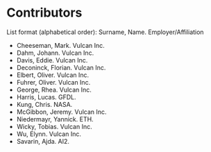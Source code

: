 # Contributors

List format (alphabetical order):  Surname, Name. Employer/Affiliation

* Cheeseman, Mark. Vulcan Inc.
* Dahm, Johann. Vulcan Inc.
* Davis, Eddie. Vulcan Inc.
* Deconinck, Florian. Vulcan Inc.
* Elbert, Oliver. Vulcan Inc.
* Fuhrer, Oliver. Vulcan Inc.
* George, Rhea. Vulcan Inc.
* Harris, Lucas. GFDL.
* Kung, Chris. NASA.
* McGibbon, Jeremy. Vulcan Inc.
* Niedermayr, Yannick. ETH.
* Wicky, Tobias. Vulcan Inc.
* Wu, Elynn. Vulcan Inc.
* Savarin, Ajda. AI2.
